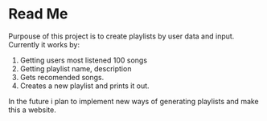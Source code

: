 # Read Me
Purpouse of this project is to create playlists by user data and input.
Currently it works by:
1. Getting users most listened 100 songs
2. Getting playlist name, description
3. Gets recomended songs.
5. Creates a new playlist and prints it out.

In the future i plan to implement new ways of generating playlists and make this a website.
